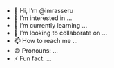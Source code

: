 - 👋 Hi, I’m @imrasseru
- 👀 I’m interested in ...
- 🌱 I’m currently learning ...
- 💞️ I’m looking to collaborate on ...
- 📫 How to reach me ...
- 😄 Pronouns: ...
- ⚡ Fun fact: ...

<!---
imrasseru/imrasseru is a ✨ special ✨ repository because its `README.md` (this file) appears on your GitHub profile.
You can click the Preview link to take a look at your changes.
--->
